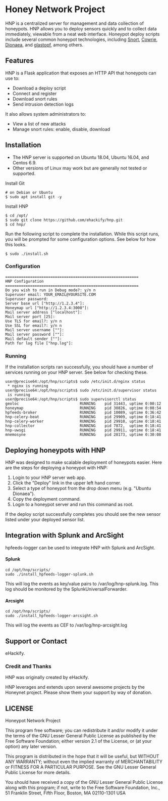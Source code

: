 Honey Network Project
====================

HNP is a centralized server for management and data collection of honeypots. HNP
allows you to deploy sensors quickly and to collect data immediately, viewable
from a neat web interface. Honeypot deploy scripts include several common
honeypot technologies, including [Snort](https://snort.org/),
[Cowrie](http://www.micheloosterhof.com/cowrie/),
[Dionaea](https://www.edgis-security.org/single-post/dionaea-malware-honeypot), and
[glastopf](https://github.com/glastopf/), among others.

## Features

HNP is a Flask application that exposes an HTTP API that honeypots can use to:
- Download a deploy script
- Connect and register
- Download snort rules
- Send intrusion detection logs

It also allows system administrators to:
- View a list of new attacks
- Manage snort rules: enable, disable, download


## Installation

- The HNP server is supported on Ubuntu 18.04, Ubuntu 16.04, and Centos 6.9.  
- Other versions of Linux may work but are generally not tested or supported.

Install Git

    # on Debian or Ubuntu
    $ sudo apt install git -y
    
Install HNP
    
    $ cd /opt/
    $ sudo git clone https://github.com/ehackify/hnp.git
    $ cd hnp/

Run the following script to complete the installation.  While this script runs,
you will be prompted for some configuration options.  See below for how this
looks.

    $ sudo ./install.sh


### Configuration
    
    ===========================================================
    HNP Configuration
    ===========================================================
    Do you wish to run in Debug mode?: y/n n
    Superuser email: YOUR_EMAIL@YOURSITE.COM
    Superuser password: 
    Server base url ["http://1.2.3.4"]: 
    Honeymap url ["http://1.2.3.4:3000"]:
    Mail server address ["localhost"]: 
    Mail server port [25]: 
    Use TLS for email?: y/n n
    Use SSL for email?: y/n n
    Mail server username [""]: 
    Mail server password [""]: 
    Mail default sender [""]: 
    Path for log file ["hnp.log"]: 


### Running

If the installation scripts ran successfully, you should have a number of
services running on your HNP server.  See below for checking these.

    user@precise64:/opt/hnp/scripts$ sudo /etc/init.d/nginx status
     * nginx is running
    user@precise64:/opt/hnp/scripts$ sudo /etc/init.d/supervisor status
     is running
    user@precise64:/opt/hnp/scripts$ sudo supervisorctl status
    geoloc                           RUNNING    pid 31443, uptime 0:00:12
    honeymap                         RUNNING    pid 30826, uptime 0:08:54
    hpfeeds-broker                   RUNNING    pid 10089, uptime 0:36:42
    hnp-celery-beat                  RUNNING    pid 29909, uptime 0:18:41
    hnp-celery-worker                RUNNING    pid 29910, uptime 0:18:41
    hnp-collector                    RUNNING    pid 7872,  uptime 0:18:41
    hnp-uwsgi                        RUNNING    pid 29911, uptime 0:18:41
    mnemosyne                        RUNNING    pid 28173, uptime 0:30:08

## Deploying honeypots with HNP

HNP was designed to make scalable deployment of honeypots easier.  Here are the
steps for deploying a honeypot with HNP:

1. Login to your HNP server web app.
2. Click the "Deploy" link in the upper left hand corner.
3. Select a type of honeypot from the drop down menu (e.g. "Ubuntu Dionaea").
4. Copy the deployment command.
5. Login to a honeypot server and run this command as root.

If the deploy script successfully completes you should see the new sensor listed
under your deployed sensor list.

## Integration with Splunk and ArcSight

hpfeeds-logger can be used to integrate HNP with Splunk and ArcSight.

#### Splunk


    cd /opt/hnp/scripts/
    sudo ./install_hpfeeds-logger-splunk.sh

This will log the events as key/value pairs to /var/log/hnp-splunk.log.  This
log should be monitored by the SplunkUniversalForwarder.

#### Arcsight


    cd /opt/hnp/scripts/
    sudo ./install_hpfeeds-logger-arcsight.sh

This will log the events as CEF to /var/log/hnp-arcsight.log

## Support or Contact
eHackify.

### Credit and Thanks
HNP was originally created by eHackify.

HNP leverages and extends upon several awesome projects by the Honeynet project.
Please show them your support by way of donation.

## LICENSE

Honeypot Network Project

This program free software; you can redistribute it and/or
modify it under the terms of the GNU Lesser General Public
License as published by the Free Software Foundation; either
version 2.1 of the License, or (at your option) any later version.

This program is distributed in the hope that it will be useful,
but WITHOUT ANY WARRANTY; without even the implied warranty of
MERCHANTABILITY or FITNESS FOR A PARTICULAR PURPOSE.  See the GNU
Lesser General Public License for more details.

You should have received a copy of the GNU Lesser General Public
License along with this program; if not, write to the Free Software
Foundation, Inc., 51 Franklin Street, Fifth Floor, Boston, MA  02110-1301  USA

